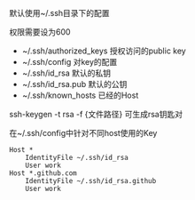默认使用~/.ssh目录下的配置

权限需要设为600

+ ~/.ssh/authorized_keys 授权访问的public key
+ ~/.ssh/config 对key的配置
+ ~/.ssh/id_rsa 默认的私钥
+ ~/.ssh/id_rsa.pub 默认的公钥
+ ~/.ssh/known_hosts 已经的Host



ssh-keygen -t rsa -f {文件路径} 可生成rsa钥匙对

在~/.ssh/config中针对不同host使用的Key
```
Host *
	IdentityFile ~/.ssh/id_rsa
	User work
Host *.github.com
	IdentityFile ~/.ssh/id_rsa.github
	User work
```